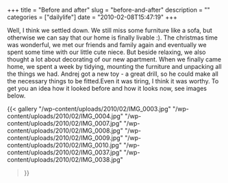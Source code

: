 +++
title = "Before and after"
slug = "before-and-after"
description = ""
categories = ["dailylife"]
date = "2010-02-08T15:47:19"
+++

Well, I think we settled down. We still miss some furniture like a sofa, but otherwise we can say
that our home is finally livable :). The christmas time was wonderful, we met our friends and
family again and eventually we spent some time with our little cute niece. But beside relaxing, we
also thought a lot about decorating of our new apartment. When we finally came home, we spent a week by tidying, mounting the furniture and unpacking all the
things we had. Andrej got a new toy - a great drill, so he could make all the necessary things to
be fitted.Even it was tiring, I think it was worthy. To get you an idea how it looked before and
how it looks now, see images below.

{{< gallery
    "/wp-content/uploads/2010/02/IMG_0003.jpg"
    "/wp-content/uploads/2010/02/IMG_0004.jpg"
    "/wp-content/uploads/2010/02/IMG_0007.jpg"
    "/wp-content/uploads/2010/02/IMG_0008.jpg"
    "/wp-content/uploads/2010/02/IMG_0009.jpg"
    "/wp-content/uploads/2010/02/IMG_0010.jpg"
    "/wp-content/uploads/2010/02/IMG_0037.jpg"
    "/wp-content/uploads/2010/02/IMG_0038.jpg"
>}}
